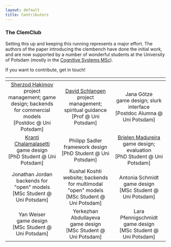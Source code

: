 ```yaml
---
layout: default
title: Contributors
---
```



### The ClemClub

Setting this up and keeping this running represents a major effort. The authors of the paper introducing the clembench have done the initial work, and are now supported by a number of wonderful students at the University of Potsdam (mostly in the [Cognitive Systems MSc](https://www.uni-potsdam.de/en/studium/what-to-study/master/masters-courses-from-a-to-z/cognitive-systems)).

If you want to contribute, get in touch!


<div class="contributors">
    <table style="width: 100%; table-layout: fixed;">
        <thead>
            <tr style="text-align: center;">
                <th style="width: 33%;"> </th>
                <th style="width: 33%;"> </th>
                <th style="width: 33%;"> </th>
            </tr>
        </thead>
        <tbody>
            <tr style="text-align: center;">
                <td><a href="https://sherzod-hakimov.github.io/">Sherzod Hakimov</a><br>project management; game design; backends for commercial models<br>[Postdoc @ Uni Potsdam]</td>
                <td><a href="https://www.ling.uni-potsdam.de/~das/">David Schlangen</a><br>project management; spiritual guidance<br>[Prof @ Uni Potsdam]</td>
                <td>Jana Götze<br>game design; slurk interface<br>[Postdoc Alumna @ Uni Potsdam]</td>
            </tr>
            <tr style="text-align: center;">
                <td><a href="https://sodhinchu.github.io/">Kranti Chalamalasetti</a><br>game design<br>[PhD Student @ Uni Potsdam]</td>
                <td>Philipp Sadler<br>framework design<br>[PhD Student @ Uni Potsdam]</td>
                <td><a href="https://www.ling.uni-potsdam.de/~madureiralasota/">Brielen Madureira</a><br>game design; evaluation<br>[PhD Student @ Uni Potsdam]</td>
            </tr>
            <tr style="text-align: center;">
                <td>Jonathan Jordan<br>backends for "open" models<br>[MSc Student @ Uni Potsdam]</td>
                <td>Kushal Koshti<br>website; backends for multimodal "open" models<br>[MSc Student @ Uni Potsdam]</td>
                <td>Antonia Schmidt<br>game design<br>[MSc Student @ Uni Potsdam]</td>
            </tr>
            <tr style="text-align: center;">
                <td>Yan Weiser<br>game design<br>[MSc Student @ Uni Potsdam]</td>
                <td>Yerkezhan Abdullayeva<br>game design<br>[MSc Student @ Uni Potsdam]</td>
                <td>Lara Pfennigschmidt<br>game design<br>[MSc Student @ Uni Potsdam]</td>
            </tr>
        </tbody>
    </table>
</div>


















